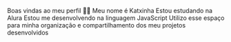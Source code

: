 Boas vindas ao meu perfil 💙💙
Meu nome é Katxinha
Estou estudando na Alura
Estou me desenvolvendo na linguagem JavaScript
Utilizo esse espaço para minha organização e compartilhamento dos meu projetos desenvolvidos
